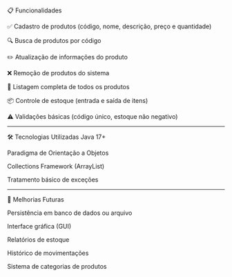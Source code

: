 📋 Funcionalidades

✅ Cadastro de produtos (código, nome, descrição, preço e quantidade)

🔍 Busca de produtos por código

✏️ Atualização de informações do produto

❌ Remoção de produtos do sistema

📜 Listagem completa de todos os produtos

📦 Controle de estoque (entrada e saída de itens)

⚠️ Validações básicas (código único, estoque não negativo)
_________________________________________________________
🛠️ Tecnologias Utilizadas
Java 17+

Paradigma de Orientação a Objetos

Collections Framework (ArrayList)

Tratamento básico de exceções

__________________________________________________________

📌 Melhorias Futuras

Persistência em banco de dados ou arquivo

Interface gráfica (GUI)

Relatórios de estoque

Histórico de movimentações

Sistema de categorias de produtos
